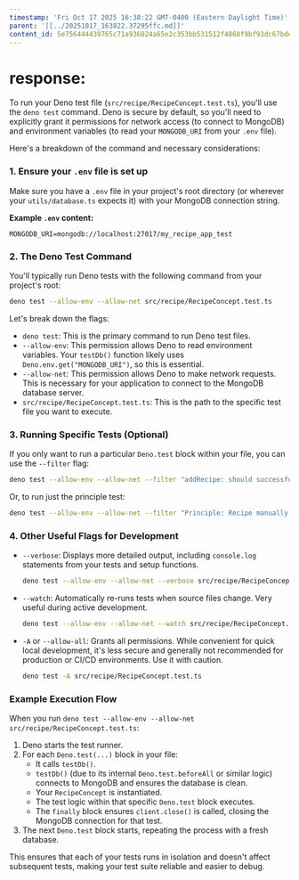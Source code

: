 ```yaml
---
timestamp: 'Fri Oct 17 2025 16:38:22 GMT-0400 (Eastern Daylight Time)'
parent: '[[../20251017_163822.37295ffc.md]]'
content_id: 5e756444439765c71a936024a65e2c353bb531512f4868f9bf93dc67bde5d93b
---
```


# response:

To run your Deno test file (`src/recipe/RecipeConcept.test.ts`), you'll use the `deno test` command. Deno is secure by default, so you'll need to explicitly grant it permissions for network access (to connect to MongoDB) and environment variables (to read your `MONGODB_URI` from your `.env` file).

Here's a breakdown of the command and necessary considerations:

### 1. Ensure your `.env` file is set up

Make sure you have a `.env` file in your project's root directory (or wherever your `utils/database.ts` expects it) with your MongoDB connection string.

**Example `.env` content:**

```
MONGODB_URI=mongodb://localhost:27017/my_recipe_app_test
```

### 2. The Deno Test Command

You'll typically run Deno tests with the following command from your project's root:

```bash
deno test --allow-env --allow-net src/recipe/RecipeConcept.test.ts
```

Let's break down the flags:

* `deno test`: This is the primary command to run Deno test files.
* `--allow-env`: This permission allows Deno to read environment variables. Your `testDb()` function likely uses `Deno.env.get("MONGODB_URI")`, so this is essential.
* `--allow-net`: This permission allows Deno to make network requests. This is necessary for your application to connect to the MongoDB database server.
* `src/recipe/RecipeConcept.test.ts`: This is the path to the specific test file you want to execute.

### 3. Running Specific Tests (Optional)

If you only want to run a particular `Deno.test` block within your file, you can use the `--filter` flag:

```bash
deno test --allow-env --allow-net --filter "addRecipe: should successfully add a new recipe" src/recipe/RecipeConcept.test.ts
```

Or, to run just the principle test:

```bash
deno test --allow-env --allow-net --filter "Principle: Recipe manually inputted, stored, and accessed later" src/recipe/RecipeConcept.test.ts
```

### 4. Other Useful Flags for Development

* `--verbose`: Displays more detailed output, including `console.log` statements from your tests and setup functions.
  ```bash
  deno test --allow-env --allow-net --verbose src/recipe/RecipeConcept.test.ts
  ```
* `--watch`: Automatically re-runs tests when source files change. Very useful during active development.
  ```bash
  deno test --allow-env --allow-net --watch src/recipe/RecipeConcept.test.ts
  ```
* `-A` or `--allow-all`: Grants all permissions. While convenient for quick local development, it's less secure and generally not recommended for production or CI/CD environments. Use it with caution.
  ```bash
  deno test -A src/recipe/RecipeConcept.test.ts
  ```

### Example Execution Flow

When you run `deno test --allow-env --allow-net src/recipe/RecipeConcept.test.ts`:

1. Deno starts the test runner.
2. For each `Deno.test(...)` block in your file:
   * It calls `testDb()`.
   * `testDb()` (due to its internal `Deno.test.beforeAll` or similar logic) connects to MongoDB and ensures the database is clean.
   * Your `RecipeConcept` is instantiated.
   * The test logic within that specific `Deno.test` block executes.
   * The `finally` block ensures `client.close()` is called, closing the MongoDB connection for that test.
3. The next `Deno.test` block starts, repeating the process with a fresh database.

This ensures that each of your tests runs in isolation and doesn't affect subsequent tests, making your test suite reliable and easier to debug.
